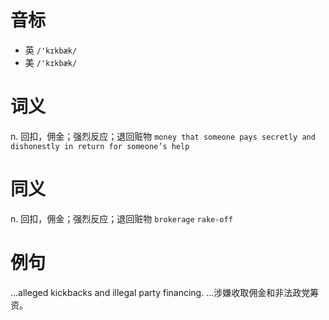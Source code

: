 # 音标

- 英 `/'kɪkbæk/`
- 美 `/'kɪkbæk/`

# 词义

n. 回扣，佣金；强烈反应；退回赃物
`money that some­one pays secretly and dishonestly in return for someone’s help`

# 同义

n. 回扣，佣金；强烈反应；退回赃物
`brokerage` `rake-off`

# 例句

...alleged kickbacks and illegal party financing.
...涉嫌收取佣金和非法政党筹资。



